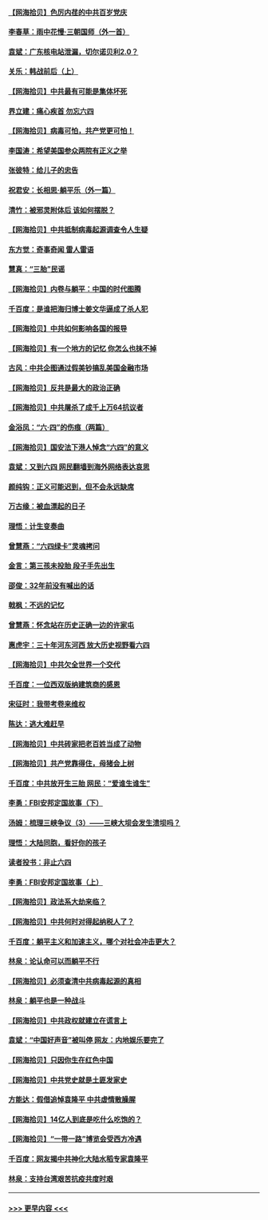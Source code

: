 #### [【网海拾贝】色厉内荏的中共百岁党庆](../pages/nsc993/n13025582.md?t=06161851) 
#### [李春草：雨中花慢‧三朝国师（外一首）](../pages/nsc993/n13025567.md?t=06161851) 
#### [袁斌：广东核电站泄漏，切尔诺贝利2.0？](../pages/nsc993/n13025475.md?t=06161851) 
#### [关乐：韩战前后（上）](../pages/nsc993/n13025387.md?t=06161851) 
#### [【网海拾贝】中共最有可能是集体坏死](../pages/nsc993/n13023101.md?t=06161851) 
#### [界立建：痛心疾首 勿忘六四](../pages/nsc993/n13022339.md?t=06161851) 
#### [【网海拾贝】病毒可怕，共产党更可怕！](../pages/nsc993/n13020728.md?t=06161851) 
#### [李国涛：希望美国参众两院有正义之举](../pages/nsc993/n13020674.md?t=06161851) 
#### [张彼特：给儿子的忠告](../pages/nsc993/n13018934.md?t=06161851) 
#### [祝君安：长相思‧躺平乐（外一篇）](../pages/nsc993/n13018923.md?t=06161851) 
#### [清竹：被邪灵附体后 该如何摆脱？](../pages/nsc993/n13018877.md?t=06161851) 
#### [【网海拾贝】中共抵制病毒起源调查令人生疑](../pages/nsc993/n13017785.md?t=06161851) 
#### [东方觉：奇事奇闻 雷人雷语](../pages/nsc993/n13017577.md?t=06161851) 
#### [慧真：“三胎”民谣](../pages/nsc993/n13017394.md?t=06161851) 
#### [【网海拾贝】内卷与躺平：中国的时代图腾](../pages/nsc993/n13016128.md?t=06161851) 
#### [千百度：是谁把海归博士姜文华逼成了杀人犯](../pages/nsc993/n13015218.md?t=06161851) 
#### [【网海拾贝】中共如何影响各国的报导](../pages/nsc993/n13012599.md?t=06161851) 
#### [【网海拾贝】有一个地方的记忆 你怎么也抹不掉](../pages/nsc993/n13009802.md?t=06161851) 
#### [古风：中共企图通过假美钞搞乱美国金融市场](../pages/nsc993/n13009626.md?t=06161851) 
#### [【网海拾贝】反共是最大的政治正确](../pages/nsc993/n13007051.md?t=06161851) 
#### [【网海拾贝】中共屠杀了成千上万64抗议者](../pages/nsc993/n13002713.md?t=06161851) 
#### [金浴凤：“六·四”的伤痕（两篇）](../pages/nsc993/n13001719.md?t=06161851) 
#### [【网海拾贝】国安法下港人悼念“六四”的意义](../pages/nsc993/n13001039.md?t=06161851) 
#### [袁斌：又到六四 网民翻墙到海外网络表达哀思](../pages/nsc993/n13000995.md?t=06161851) 
#### [颜纯钩：正义可能迟到，但不会永远缺席](../pages/nsc993/n13000920.md?t=06161851) 
#### [万古缘：被血漂起的日子](../pages/nsc993/n13000914.md?t=06161851) 
#### [理悟：计生变奏曲](../pages/nsc993/n13000414.md?t=06161851) 
#### [曾慧燕：“六四绿卡”灵魂拷问](../pages/nsc993/n13000277.md?t=06161851) 
#### [金言：第三孩未投胎 段子手先出生](../pages/nsc993/n13000215.md?t=06161851) 
#### [邵俊：32年前没有喊出的话](../pages/nsc993/n13000181.md?t=06161851) 
#### [戟枫：不远的记忆](../pages/nsc993/n13000121.md?t=06161851) 
#### [曾慧燕：怀念站在历史正确一边的许家屯](../pages/nsc993/n13000073.md?t=06161851) 
#### [惠虎宇：三十年河东河西 放大历史视野看六四](../pages/nsc993/n13000018.md?t=06161851) 
#### [【网海拾贝】中共欠全世界一个交代](../pages/nsc993/n12998706.md?t=06161851) 
#### [千百度：一位西双版纳建筑商的感恩](../pages/nsc993/n12998487.md?t=06161851) 
#### [宋征时：我带考卷来维权](../pages/nsc993/n12994088.md?t=06161851) 
#### [陈达：逃大难赶早](../pages/nsc993/n12993569.md?t=06161851) 
#### [【网海拾贝】中共砖家把老百姓当成了动物](../pages/nsc993/n12993483.md?t=06161851) 
#### [【网海拾贝】共产党靠得住，母猪会上树](../pages/nsc993/n12990730.md?t=06161851) 
#### [千百度：中共放开生三胎 网民：“爱谁生谁生”](../pages/nsc993/n12990644.md?t=06161851) 
#### [李勇：FBI安邦定国故事（下）](../pages/nsc993/n12987854.md?t=06161851) 
#### [汤姆：梳理三峡争议（3）——三峡大坝会发生溃坝吗？](../pages/nsc993/n12989806.md?t=06161851) 
#### [理悟：大陆同胞，看好你的孩子](../pages/nsc993/n12989778.md?t=06161851) 
#### [读者投书：非止六四](../pages/nsc993/n12989673.md?t=06161851) 
#### [李勇：FBI安邦定国故事（上）](../pages/nsc993/n12987749.md?t=06161851) 
#### [【网海拾贝】政法系大劫来临？](../pages/nsc993/n12987596.md?t=06161851) 
#### [【网海拾贝】中共何时对得起纳税人了？](../pages/nsc993/n12985578.md?t=06161851) 
#### [千百度：躺平主义和加速主义，哪个对社会冲击更大？](../pages/nsc993/n12985512.md?t=06161851) 
#### [林泉：论认命可以而躺平不行](../pages/nsc993/n12985505.md?t=06161851) 
#### [【网海拾贝】必须查清中共病毒起源的真相](../pages/nsc993/n12984276.md?t=06161851) 
#### [林泉：躺平也是一种战斗](../pages/nsc993/n12984194.md?t=06161851) 
#### [【网海拾贝】中共政权就建立在谎言上](../pages/nsc993/n12981880.md?t=06161851) 
#### [袁斌：“中国好声音”被叫停 网友：内地娱乐要完了](../pages/nsc993/n12981826.md?t=06161851) 
#### [【网海拾贝】只因你生在红色中国](../pages/nsc993/n12979096.md?t=06161851) 
#### [【网海拾贝】中共党史就是土匪发家史](../pages/nsc993/n12976478.md?t=06161851) 
#### [方能达：假借追悼袁隆平 中共虚情散臊腥](../pages/nsc993/n12976396.md?t=06161851) 
#### [【网海拾贝】14亿人到底是吃什么吃饱的？](../pages/nsc993/n12974125.md?t=06161851) 
#### [【网海拾贝】“一带一路”博览会受西方冷遇](../pages/nsc993/n12971787.md?t=06161851) 
#### [千百度：网友揭中共神化大陆水稻专家袁隆平](../pages/nsc993/n12971733.md?t=06161851) 
#### [林泉：支持台湾艰苦抗疫共度时艰](../pages/nsc993/n12971350.md?t=06161851) 

----
#### [ >>> 更早内容 <<< ](../indexes/nsc993-earlier.md)
